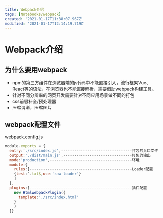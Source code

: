 ```yaml
---
title: Webpack介绍
tags: [Notebooks/webpack]
created: '2021-01-17T11:38:07.967Z'
modified: '2021-01-17T12:14:19.719Z'
---
```


# Webpack介绍
## 为什么要用webpack
* npm的第三方组件在浏览器端的js代码中不能直接引入，流行框架Vue、React等的语法，在浏览器也不能直接解析，需要借助webpack构建工具。
* 针对不同分辨率的网页开发需要针对不同应用场景做不同的打包
* css前缀补全/预处理器
* 压缩混淆，压缩图片
## webpack配置文件
webpack.config.js
```js
module.exports = {
  entry:'./src/index.js',--------------------------------打包的入口文件
  output:'./dist/main.js',-------------------------------打包的输出
  mode:'production',-------------------------------------环境
  module:{
    rules:[----------------------------------------------Loader配置
    {test:^.txt$,use:'raw-loader'}
    ]
  },
  plugins:[----------------------------------------------插件配置
    new HtmlwebpackPlugin({
      template:'./src/index.html'
    }
    )
  ]}
```

